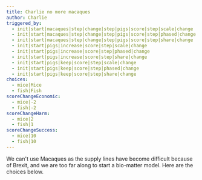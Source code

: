```yaml
---
title: Charlie no more macaques
author: Charlie
triggered_by:
  - init|start|macaques|step|change|step|pigs|score|step|scale|change
  - init|start|macaques|step|change|step|pigs|score|step|phased|change
  - init|start|macaques|step|change|step|pigs|score|step|share|change
  - init|start|pigs|increase|score|step|scale|change
  - init|start|pigs|increase|score|step|phased|change
  - init|start|pigs|increase|score|step|share|change
  - init|start|pigs|keep|score|step|scale|change
  - init|start|pigs|keep|score|step|phased|change
  - init|start|pigs|keep|score|step|share|change
choices:
  - mice|Mice
  - fish|Fish
scoreChangeEconomic:
  - mice|-2
  - fish|-2
scoreChangeHarm:
  - mice|2
  - fish|1
scoreChangeSuccess:
  - mice|10
  - fish|10
---
```

We can't use Macaques as the supply lines have become difficult because of Brexit, and we are too far along to start a bio-matter model. Here are the choices below.
